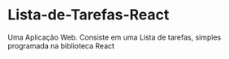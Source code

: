 # Lista-de-Tarefas-React
Uma Aplicação Web. Consiste em uma Lista de tarefas, simples programada na biblioteca React
